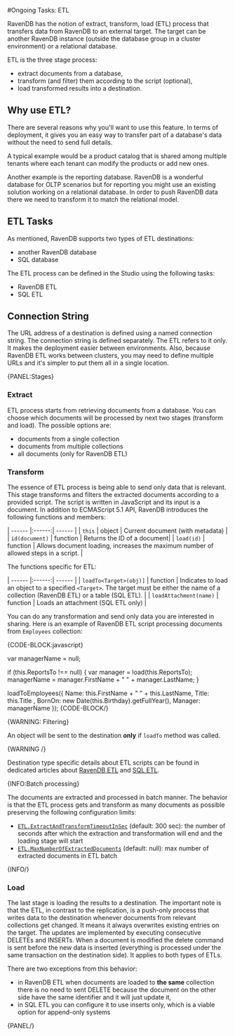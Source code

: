 ﻿#Ongoing Tasks: ETL

RavenDB has the notion of extract, transform, load (ETL) process that transfers data from RavenDB to an external target. The target can be another
RavenDB instance (outside the database group in a cluster environment) or a relational database.

ETL is the three stage process:

- extract documents from a database,
- transform (and filter) them according to the script (optional),
- load transformed results into a destination.

## Why use ETL?

There are several reasons why you'll want to use this feature. In terms of deployment, it gives you an easy way to transfer part of a database's data 
without the need to send full details.

A typical example would be a product catalog that is shared among multiple tenants where each tenant can modify the products or add new ones.

Another example is the reporting database. RavenDB is a wonderful database for OLTP scenarios but for reporting you might use an existing solution working on
a relational database. In order to push RavenDB data there we need to transform it to match the relational model.


## ETL Tasks

As mentioned, RavenDB supports two types of ETL destinations:

- another RavenDB database
- SQL database

The ETL process can be defined in the Studio using the following tasks:

- RavenDB ETL
- SQL ETL

## Connection String

The URL address of a destination is defined using a named connection string. The connection string is defined separately. The ETL refers to it only. 
It makes the deployment easier between environments. Also, because RavenDB ETL works between clusters, you may need to define multiple URLs and it's simpler to put
them all in a single location.

{PANEL:Stages}

### Extract

ETL process starts from retrieving documents from a database. You can choose which documents will be processed by next two stages (transform and load). The possible options are:

- documents from a single collection
- documents from multiple collections
- all documents (only for RavenDB ETL)

### Transform

The essence of ETL process is being able to send only data that is relevant. This stage transforms and filters the extracted documents according to a provided script.
The script is written in JavaScript and its input is a document. In addition to ECMAScript 5.1 API, RavenDB introduces the following functions and members:

| ------ |:------:| ------ |
| `this` | object | Current document (with metadata) |
| `id(document)` | function | Returns the ID of a document|
| `load(id)` | function | Allows document loading, increases the maximum number of allowed steps in a script. |

The functions specific for ETL:

| ------ |:------:| ------ |
| `loadTo<Target>(obj)]` | function | Indicates to load an object to a specified `<Target>`. The target must be either the name of a collection (RavenDB ETL) or a table (SQL ETL). |
| `loadAttachment(name)` | function | Loads an attachment (SQL ETL only) |

You can do any transformation and send only data you are interested in sharing. Here is an example of RavenDB ETL script processing documents from `Employees` collection:

{CODE-BLOCK:javascript}

var managerName = null;

if (this.ReportsTo !== null)
{
    var manager = load(this.ReportsTo);
    managerName = manager.FirstName + " " + manager.LastName;
}

loadToEmployees({
    Name: this.FirstName + " " + this.LastName,
    Title: this.Title ,
    BornOn: new Date(this.Birthday).getFullYear(),
    Manager: managerName
});
{CODE-BLOCK/}

{WARNING: Filtering}

An object will be sent to the destination **only** if `loadTo` method was called.

{WARNING /}

Destination type specific details about ETL scripts can be found in dedicated articles about [RavenDB ETL]() and [SQL ETL]().

{INFO:Batch processing}

The documents are extracted and processed in batch manner. The behavior is that the ETL process gets and transform as many documents as possible preserving the following configuration limits:

- [`ETL.ExtractAndTransformTimeoutInSec`](../../../server/configuration/etl-configuration#etl.extractandtransformtimeoutinsec) (default: 300 sec): the number of seconds after which the extraction and transformation will end and the loading stage will start
- [`ETL.MaxNumberOfExtractedDocuments`](../../../server/configuration/etl-configuration#etl.maxnumberofextracteddocuments) (default: null): max number of extracted documents in ETL batch

{INFO/}

### Load

The last stage is loading the results to a destination. The important note is that the ETL, in contrast to the replication, is a push-only process that writes data to the destination
whenever documents from relevant collections get changed. It means it always overwrites existing entries on the target. The updates are implemented by executing consecutive DELETEs and INSERTs.
When a document is modified the delete command is sent before the new data is inserted (everything is processed under the same transaction on the destination side). It applies to both types of ETLs.

There are two exceptions from this behavior:

- in RavenDB ETL when documents are loaded to **the same** collection there is no need to sent DELETE because the document on the other side have the same identifier and it will just update it,
- in SQL ETL you can configure it to use inserts only, which is a viable option for append-only systems

{PANEL/}

